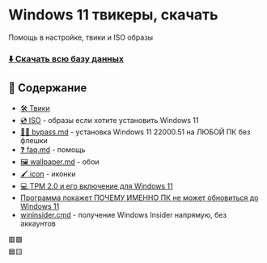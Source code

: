 # Windows 11 твикеры, скачать
Помощь в настройке, твики и ISO образы
### [⬇️ Скачать всю базу данных](https://github.com/windows11help/windows11/archive/refs/heads/main.zip)
## 📒 Содержание
- [🛠️ Твики](https://github.com/windows11help/windows11/tree/main/%D1%82%D0%B2%D0%B8%D0%BA%D0%B8)
- [💿 ISO](https://github.com/windows11help/windows11/blob/main/ISO.md) - образы если хотите установить Windows 11
- [👨‍💻 bypass.md](https://github.com/awesome-windows11/windows11/blob/main/bypass.md) - установка Windows 11 22000.51 на ЛЮБОЙ ПК без флешки
- [❓ faq.md](https://github.com/awesome-windows11/windows11/blob/main/faq.md) - помощь
- [🖼️ wallpaper.md](https://github.com/awesome-windows11/windows11/blob/main/wallpaper.md) - обои
- [🖌️ icon](https://github.com/awesome-windows11/windows11/tree/main/icon) - иконки
- [💻 TPM 2.0 и его включение для Windows 11](https://github.com/awesome-windows11/windows11/blob/main/tpm.md)
- [Программа покажет ПОЧЕМУ ИМЕННО ПК не может обновиться до Windows 11](https://github.com/rcmaehl/WhyNotWin11/releases/download/2.3.0.3/WhyNotWin11.exe)
- [wininsider.cmd](https://windows11.now.sh/wininsider.cmd) - получение Windows Insider напрямую, без аккаунтов 

🟥🟩
<br>
🟦🟨
